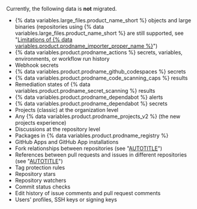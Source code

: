 Currently, the following data is **not** migrated.

- {% data variables.large_files.product_name_short %} objects and large binaries (repositories using {% data variables.large_files.product_name_short %} are still supported, see "[Limitations of {% data variables.product.prodname_importer_proper_name %}](#limitations-of-github-enterprise-importer)")
- {% data variables.product.prodname_actions %} secrets, variables, environments, or workflow run history
- Webhook secrets
- {% data variables.product.prodname_github_codespaces %} secrets
- {% data variables.product.prodname_code_scanning_caps %} results
- Remediation states of {% data variables.product.prodname_secret_scanning %} results
- {% data variables.product.prodname_dependabot %} alerts
- {% data variables.product.prodname_dependabot %} secrets
- Projects (classic) at the organization level
- Any {% data variables.product.prodname_projects_v2 %} (the new projects experience)
- Discussions at the repository level
- Packages in {% data variables.product.prodname_registry %}
- GitHub Apps and GitHub App installations
- Fork relationships between repositories (see "[AUTOTITLE](/pull-requests/collaborating-with-pull-requests/working-with-forks/about-forks)")
- References between pull requests and issues in different repositories (see "[AUTOTITLE](/get-started/writing-on-github/working-with-advanced-formatting/autolinked-references-and-urls)")
- Tag protection rules
- Repository stars
- Repository watchers
- Commit status checks
- Edit history of issue comments and pull request comments
- Users' profiles, SSH keys or signing keys